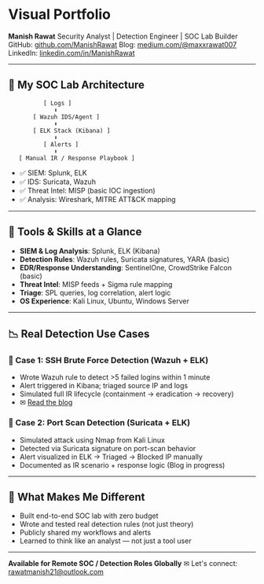 # Visual Portfolio

**Manish Rawat**
Security Analyst | Detection Engineer | SOC Lab Builder
GitHub: [github.com/ManishRawat](https://github.com/ManishRawat)
Blog: [medium.com/@maxxrawat007](https://medium.com/@maxxrawat007)
LinkedIn: [linkedin.com/in/ManishRawat](#)

---

## 🧱 My SOC Lab Architecture

```
          [ Logs ]
             ⬇
       [ Wazuh IDS/Agent ]
             ⬇
       [ ELK Stack (Kibana) ]
             ⬇
          [ Alerts ]
             ⬇
   [ Manual IR / Response Playbook ]
```

* ✅ SIEM: Splunk, ELK
* ✅ IDS: Suricata, Wazuh
* ✅ Threat Intel: MISP (basic IOC ingestion)
* ✅ Analysis: Wireshark, MITRE ATT\&CK mapping

---

## 🔢 Tools & Skills at a Glance

* **SIEM & Log Analysis**: Splunk, ELK (Kibana)
* **Detection Rules**: Wazuh rules, Suricata signatures, YARA (basic)
* **EDR/Response Understanding**: SentinelOne, CrowdStrike Falcon (basic)
* **Threat Intel**: MISP feeds + Sigma rule mapping
* **Triage**: SPL queries, log correlation, alert logic
* **OS Experience**: Kali Linux, Ubuntu, Windows Server

---

## 📉 Real Detection Use Cases

### 🔐 Case 1: SSH Brute Force Detection (Wazuh + ELK)

* Wrote Wazuh rule to detect >5 failed logins within 1 minute
* Alert triggered in Kibana; triaged source IP and logs
* Simulated full IR lifecycle (containment → eradication → recovery)
* ✉ [Read the blog](https://medium.com/@maxxrawat007/detecting-ssh-brute-force-attacks-using-wazuh-and-elk-stack-home-soc-lab-simulation-ca74357c1c6a?source=friends_link&sk=7bcc08cf61656a7fb414efc2eaa28b3a)

### 🚨 Case 2: Port Scan Detection (Suricata + ELK)

* Simulated attack using Nmap from Kali Linux
* Detected via Suricata signature on port-scan behavior
* Alert visualized in ELK → Triaged → Blocked IP manually
* Documented as IR scenario + response logic (Blog in progress)

---

## 🌟 What Makes Me Different

* Built end-to-end SOC lab with zero budget
* Wrote and tested real detection rules (not just theory)
* Publicly shared my workflows and alerts
* Learned to think like an analyst — not just a tool user

---

**Available for Remote SOC / Detection Roles Globally**
✉ Let's connect: [rawatmanish21@outlook.com](mailto:rawatmanish21@outlook.com)
